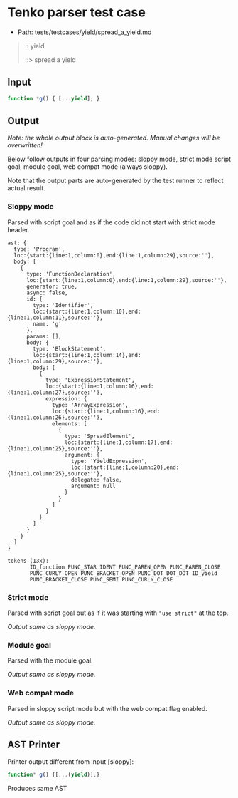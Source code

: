 # Tenko parser test case

- Path: tests/testcases/yield/spread_a_yield.md

> :: yield
>
> ::> spread a yield

## Input

`````js
function *g() { [...yield]; }
`````

## Output

_Note: the whole output block is auto-generated. Manual changes will be overwritten!_

Below follow outputs in four parsing modes: sloppy mode, strict mode script goal, module goal, web compat mode (always sloppy).

Note that the output parts are auto-generated by the test runner to reflect actual result.

### Sloppy mode

Parsed with script goal and as if the code did not start with strict mode header.

`````
ast: {
  type: 'Program',
  loc:{start:{line:1,column:0},end:{line:1,column:29},source:''},
  body: [
    {
      type: 'FunctionDeclaration',
      loc:{start:{line:1,column:0},end:{line:1,column:29},source:''},
      generator: true,
      async: false,
      id: {
        type: 'Identifier',
        loc:{start:{line:1,column:10},end:{line:1,column:11},source:''},
        name: 'g'
      },
      params: [],
      body: {
        type: 'BlockStatement',
        loc:{start:{line:1,column:14},end:{line:1,column:29},source:''},
        body: [
          {
            type: 'ExpressionStatement',
            loc:{start:{line:1,column:16},end:{line:1,column:27},source:''},
            expression: {
              type: 'ArrayExpression',
              loc:{start:{line:1,column:16},end:{line:1,column:26},source:''},
              elements: [
                {
                  type: 'SpreadElement',
                  loc:{start:{line:1,column:17},end:{line:1,column:25},source:''},
                  argument: {
                    type: 'YieldExpression',
                    loc:{start:{line:1,column:20},end:{line:1,column:25},source:''},
                    delegate: false,
                    argument: null
                  }
                }
              ]
            }
          }
        ]
      }
    }
  ]
}

tokens (13x):
       ID_function PUNC_STAR IDENT PUNC_PAREN_OPEN PUNC_PAREN_CLOSE
       PUNC_CURLY_OPEN PUNC_BRACKET_OPEN PUNC_DOT_DOT_DOT ID_yield
       PUNC_BRACKET_CLOSE PUNC_SEMI PUNC_CURLY_CLOSE
`````

### Strict mode

Parsed with script goal but as if it was starting with `"use strict"` at the top.

_Output same as sloppy mode._

### Module goal

Parsed with the module goal.

_Output same as sloppy mode._

### Web compat mode

Parsed in sloppy script mode but with the web compat flag enabled.

_Output same as sloppy mode._

## AST Printer

Printer output different from input [sloppy]:

````js
function* g() {[...(yield)];}
````

Produces same AST
